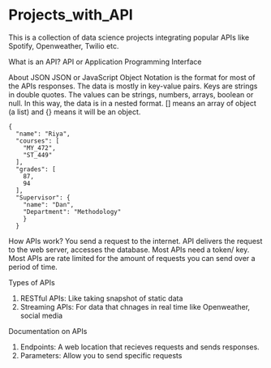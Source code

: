 # Projects_with_API
This is a collection of data science projects integrating popular APIs like Spotify, Openweather, Twilio etc. 

What is an API? 
API or Application Programming Interface 

About JSON
JSON or JavaScript Object Notation is the format for most of the APIs responses. 
The data is mostly in key-value pairs. Keys are strings in double quotes. The values can be strings, numbers, arrays, boolean or null. In this way, the data is in a nested format. 
[] means an array of object (a list) and {} means it will be an object.
```
{
  "name": "Riya",
  "courses": [
    "MY_472",
    "ST_449"
  ],
  "grades": [
    87,
    94
  ],
  "Supervisor": {
    "name": "Dan",
    "Department": "Methodology"
    }
  }
```

How APIs work? 
You send a request to the internet. API delivers the request to the web server, accesses the database. 
Most APIs need a token/ key. Most APIs are rate limited for the amount of requests you can send over a period of time. 

Types of APIs
1. RESTful APIs: Like taking snapshot of static data
2. Streaming APIs: For data that chnages in real time like Openweather, social media

Documentation on APIs
1. Endpoints: A web location that recieves requests and sends responses.
2. Parameters: Allow you to send specific requests





